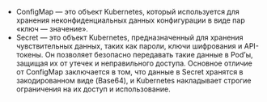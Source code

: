 - ConfigMap — это объект Kubernetes, который используется для хранения неконфиденциальных данных конфигурации в виде пар «ключ — значение». 
- Secret — это объект Kubernetes, предназначенный для хранения чувствительных данных, таких как пароли, ключи шифрования и API-токены. Он позволяет безопасно передавать такие данные в Pod’ы, защищая их от утечек и неправильного доступа. Основное отличие от ConfigMap заключается в том, что данные в Secret хранятся в закодированном виде (Base64), и Kubernetes накладывает строгие ограничения на их доступ и использование.